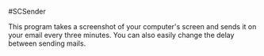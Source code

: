 #SCSender

This program takes a screenshot of your computer's screen and sends it on your email every three minutes. You can also easily change the delay between sending mails.
